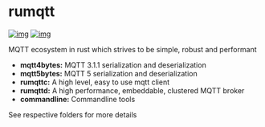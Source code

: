 # rumqtt 
[![img](https://github.com/tekjar/rumq/workflows/CI/badge.svg)](https://github.com/tekjar/rumq/actions)
[![img](https://img.shields.io/discord/633193308033646605?style=flat)](https://discord.gg/mpkSqDg)

MQTT ecosystem in rust which strives to be simple, robust and performant

* **mqtt4bytes:**        MQTT 3.1.1 serialization and deserialization
* **mqtt5bytes:**        MQTT 5 serialization and deserialization
* **rumqttc:**           A high level, easy to use mqtt client
* **rumqttd:**           A high performance, embeddable, clustered MQTT broker
* **commandline:**       Commandline tools

See respective folders for more details

